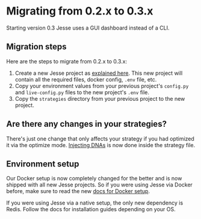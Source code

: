 # Migrating from 0.2.x to 0.3.x

Starting version 0.3 Jesse uses a GUI dashboard instead of a CLI. 

## Migration steps
Here are the steps to migrate from 0.2.x to 0.3.x:

1. Create a new Jesse project as [explained here](/docs/getting-started/#create-a-new-jesse-project). This new project will contain all the required files, docker config, `.env` file, etc.
2. Copy your environment values from your previous project's `config.py` and `live-config.py` files to the new project's `.env` file.
3. Copy the `strategies` directory from your previous project to the new project.

## Are there any changes in your strategies? 
 There's just one change that only affects your strategy if you had optimized it via the optimize mode. [Injecting DNAs](/docs/optimize/dna-usage.md) is now done inside the strategy file.

 ## Environment setup
 Our Docker setup is now completely changed for the better and is now shipped with all new Jesse projects. So if you were using Jesse via Docker before, make sure to read the new [docs for Docker setup](./docker.md).

 If you were using Jesse via a native setup, the only new dependency is Redis. Follow the docs for installation guides depending on your OS.